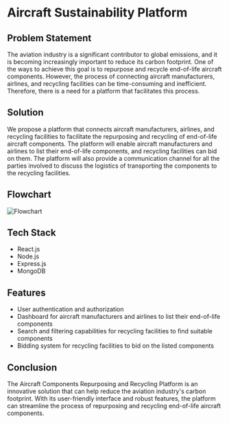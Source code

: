 
# Aircraft Sustainability Platform

## Problem Statement
The aviation industry is a significant contributor to global emissions, and it is becoming increasingly important to reduce its carbon footprint. One of the ways to achieve this goal is to repurpose and recycle end-of-life aircraft components. However, the process of connecting aircraft manufacturers, airlines, and recycling facilities can be time-consuming and inefficient. Therefore, there is a need for a platform that facilitates this process.

## Solution
We propose a platform that connects aircraft manufacturers, airlines, and recycling facilities to facilitate the repurposing and recycling of end-of-life aircraft components. The platform will enable aircraft manufacturers and airlines to list their end-of-life components, and recycling facilities can bid on them. The platform will also provide a communication channel for all the parties involved to discuss the logistics of transporting the components to the recycling facilities.

## Flowchart

![Flowchart](https://github.com/shreyashgaste/aerothon/assets/74046803/1b6181eb-2343-4cea-aea5-285385627bba)

## Tech Stack
* React.js
* Node.js
* Express.js
* MongoDB

## Features
* User authentication and authorization
* Dashboard for aircraft manufacturers and airlines to list their end-of-life components
* Search and filtering capabilities for recycling facilities to find suitable components
* Bidding system for recycling facilities to bid on the listed components

## Conclusion
The Aircraft Components Repurposing and Recycling Platform is an innovative solution that can help reduce the aviation industry's carbon footprint. With its user-friendly interface and robust features, the platform can streamline the process of repurposing and recycling end-of-life aircraft components.
